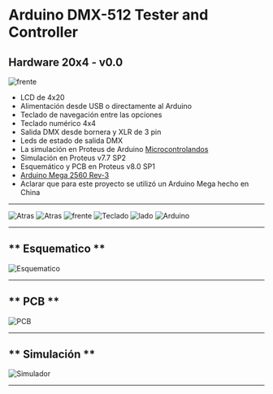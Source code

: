 # **Arduino DMX-512 Tester and Controller**

## **Hardware 20x4 - v0.0**

![frente](https://raw.githubusercontent.com/Arduino-DMX-512-Tester-and-Controller/Arduino-DMX-512-Tester-and-Controller-20x4-Hardware/master/Media/Hardware%20v00.JPG)

- LCD de 4x20
- Alimentación desde USB o directamente al Arduino
- Teclado de navegación entre las opciones
- Teclado numérico 4x4
- Salida DMX desde bornera y XLR de 3 pin
- Leds de estado de salida DMX
- La simulación en Proteus de Arduino [Microcontrolandos](http://microcontrolandos.blogspot.mx/2012/12/arduino-componentes-para-o-proteus.html)
- Simulación en Proteus v7.7 SP2
- Esquemático y PCB en Proteus v8.0 SP1
- [Arduino Mega 2560 Rev-3](http://www.arduino.cc/en/Main/ArduinoBoardMega2560)
- Aclarar que para este proyecto se utilizó un Arduino Mega hecho en China

***

![Atras](https://bytebucket.org/daniel3514/0066-arduino-dmx-512-tester-controller/raw/dd59f229a0ae5062e991717e0b6d4e8263fc11ca/Hardware/v0.0/media/Hard%20v00%20-%201.JPG)
![Atras](https://bytebucket.org/daniel3514/0066-arduino-dmx-512-tester-controller/raw/dd59f229a0ae5062e991717e0b6d4e8263fc11ca/Hardware/v0.0/media/Hard%20v00%20-%202.JPG)
![frente](https://bytebucket.org/daniel3514/0066-arduino-dmx-512-tester-controller/raw/dd59f229a0ae5062e991717e0b6d4e8263fc11ca/Hardware/v0.0/media/Hard%20v00%20-%203.JPG)
![Teclado](https://bytebucket.org/daniel3514/0066-arduino-dmx-512-tester-controller/raw/dd59f229a0ae5062e991717e0b6d4e8263fc11ca/Hardware/v0.0/media/Hard%20v00%20-%204.JPG)
![lado](https://bytebucket.org/daniel3514/0066-arduino-dmx-512-tester-controller/raw/dd59f229a0ae5062e991717e0b6d4e8263fc11ca/Hardware/v0.0/media/Hard%20v00%20-%205.JPG)
![Arduino](https://bytebucket.org/daniel3514/0066-arduino-dmx-512-tester-controller/raw/dd59f229a0ae5062e991717e0b6d4e8263fc11ca/Hardware/v0.0/media/Hard%20v00%20-%206.JPG)

***

## ** Esquematico **

![Esquematico](https://bytebucket.org/daniel3514/0066-arduino-dmx-512-tester-controller/raw/dd59f229a0ae5062e991717e0b6d4e8263fc11ca/Hardware/v0.0/media/Hard%20v00%20-%20Esquematico.PNG)

***

## ** PCB **

![PCB](https://bytebucket.org/daniel3514/0066-arduino-dmx-512-tester-controller/raw/dd59f229a0ae5062e991717e0b6d4e8263fc11ca/Hardware/v0.0/media/Hard%20v00%20-%20PCB.PNG)

***

## ** Simulación **

![Simulador](https://bytebucket.org/daniel3514/0066-arduino-dmx-512-tester-controller/raw/dd59f229a0ae5062e991717e0b6d4e8263fc11ca/Hardware/v0.0/media/Hard%20v00%20-%20Simulador.PNG)

***
